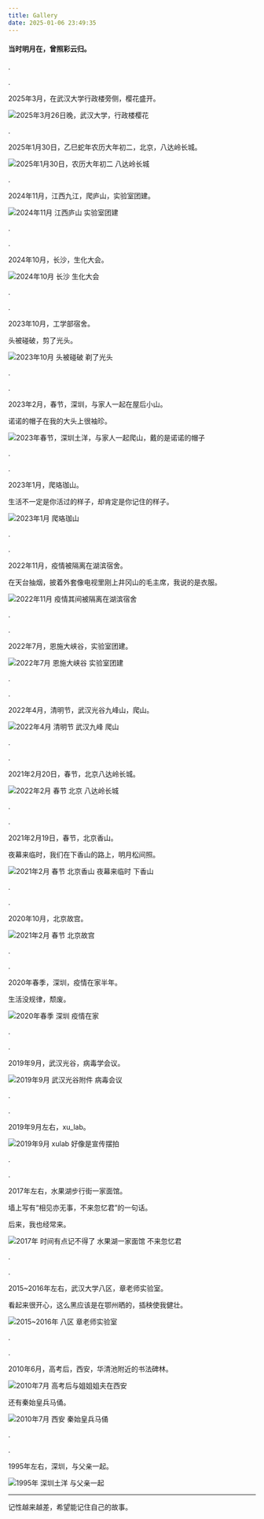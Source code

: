 ```yaml
---
title: Gallery
date: 2025-01-06 23:49:35
---
```




#### 当时明月在，曾照彩云归。



.

.

2025年3月，在武汉大学行政楼旁侧，樱花盛开。

![2025年3月26日晚，武汉大学，行政楼樱花](./index/2025%E5%B9%B43%E6%9C%8826%E6%97%A5%E6%99%9A%EF%BC%8C%E6%AD%A6%E6%B1%89%E5%A4%A7%E5%AD%A6%EF%BC%8C%E8%A1%8C%E6%94%BF%E6%A5%BC%E6%A8%B1%E8%8A%B1.jpg)

.

2025年1月30日，乙巳蛇年农历大年初二，北京，八达岭长城。

![2025年1月30日，农历大年初二 八达岭长城](./index/2025%E5%B9%B41%E6%9C%8830%E6%97%A5%EF%BC%8C%E5%86%9C%E5%8E%86%E5%A4%A7%E5%B9%B4%E5%88%9D%E4%BA%8C%20%E5%85%AB%E8%BE%BE%E5%B2%AD%E9%95%BF%E5%9F%8E.jpg)

.

2024年11月，江西九江，爬庐山，实验室团建。

![2024年11月 江西庐山 实验室团建](./index/2024%E5%B9%B411%E6%9C%88%20%E6%B1%9F%E8%A5%BF%E5%BA%90%E5%B1%B1%20%E5%AE%9E%E9%AA%8C%E5%AE%A4%E5%9B%A2%E5%BB%BA.jpg)

.

.

2024年10月，长沙，生化大会。

![2024年10月 长沙 生化大会](./index/2024%E5%B9%B410%E6%9C%88%20%E9%95%BF%E6%B2%99%20%E7%94%9F%E5%8C%96%E5%A4%A7%E4%BC%9A.jpg)

.

.

2023年10月，工学部宿舍。

头被碰破，剪了光头。

![2023年10月 头被碰破 剃了光头](./index/2023%E5%B9%B410%E6%9C%88%20%E5%A4%B4%E8%A2%AB%E7%A2%B0%E7%A0%B4%20%E5%89%83%E4%BA%86%E5%85%89%E5%A4%B4.jpg)

.

.

2023年2月，春节，深圳，与家人一起在屋后小山。

诺诺的帽子在我的大头上很袖珍。

![2023年春节，深圳土洋，与家人一起爬山，戴的是诺诺的帽子](./index/2023%E5%B9%B4%E6%98%A5%E8%8A%82%EF%BC%8C%E6%B7%B1%E5%9C%B3%E5%9C%9F%E6%B4%8B%EF%BC%8C%E4%B8%8E%E5%AE%B6%E4%BA%BA%E4%B8%80%E8%B5%B7%E7%88%AC%E5%B1%B1%EF%BC%8C%E6%88%B4%E7%9A%84%E6%98%AF%E8%AF%BA%E8%AF%BA%E7%9A%84%E5%B8%BD%E5%AD%90.jpg)

.

.

2023年1月，爬珞珈山。

生活不一定是你活过的样子，却肯定是你记住的样子。

![2023年1月 爬珞珈山](./index/2023%E5%B9%B41%E6%9C%88%20%E7%88%AC%E7%8F%9E%E7%8F%88%E5%B1%B1.jpg)

.

.

2022年11月，疫情被隔离在湖滨宿舍。

在天台抽烟，披着外套像电视里刚上井冈山的毛主席，我说的是衣服。

![2022年11月 疫情其间被隔离在湖滨宿舍](./index/2022%E5%B9%B411%E6%9C%88%20%E7%96%AB%E6%83%85%E5%85%B6%E9%97%B4%E8%A2%AB%E9%9A%94%E7%A6%BB%E5%9C%A8%E6%B9%96%E6%BB%A8%E5%AE%BF%E8%88%8D.jpg)

.

.

2022年7月，恩施大峡谷，实验室团建。

![2022年7月 恩施大峡谷 实验室团建](./index/2022%E5%B9%B47%E6%9C%88%20%E6%81%A9%E6%96%BD%E5%A4%A7%E5%B3%A1%E8%B0%B7%20%E5%AE%9E%E9%AA%8C%E5%AE%A4%E5%9B%A2%E5%BB%BA.jpg)

.

.

2022年4月，清明节，武汉光谷九峰山，爬山。

![2022年4月 清明节 武汉九峰 爬山](./index/2022%E5%B9%B44%E6%9C%88%20%E6%B8%85%E6%98%8E%E8%8A%82%20%E6%AD%A6%E6%B1%89%E4%B9%9D%E5%B3%B0%20%E7%88%AC%E5%B1%B1.jpg)

.

.

2021年2月20日，春节，北京八达岭长城。

![2022年2月 春节 北京 八达岭长城](./index/2022%E5%B9%B42%E6%9C%88%20%E6%98%A5%E8%8A%82%20%E5%8C%97%E4%BA%AC%20%E5%85%AB%E8%BE%BE%E5%B2%AD%E9%95%BF%E5%9F%8E.jpg)

.

.

2021年2月19日，春节，北京香山。

夜幕来临时，我们在下香山的路上，明月松间照。

![2021年2月 春节 北京香山 夜幕来临时 下香山](./index/2021%E5%B9%B42%E6%9C%88%20%E6%98%A5%E8%8A%82%20%E5%8C%97%E4%BA%AC%E9%A6%99%E5%B1%B1%20%E5%A4%9C%E5%B9%95%E6%9D%A5%E4%B8%B4%E6%97%B6%20%E4%B8%8B%E9%A6%99%E5%B1%B1.jpg)

.

.

2020年10月，北京故宫。

![2021年2月 春节 北京故宫](./index/2021%E5%B9%B42%E6%9C%88%20%E6%98%A5%E8%8A%82%20%E5%8C%97%E4%BA%AC%E6%95%85%E5%AE%AB.jpg)

.

.

2020年春季，深圳，疫情在家半年。

生活没规律，颓废。

![2020年春季 深圳 疫情在家 ](./index/2020%E5%B9%B4%E6%98%A5%E5%AD%A3%20%E6%B7%B1%E5%9C%B3%20%E7%96%AB%E6%83%85%E5%9C%A8%E5%AE%B6%20.jpg)

.

.

2019年9月，武汉光谷，病毒学会议。

![2019年9月 武汉光谷附件 病毒会议](./index/2019%E5%B9%B49%E6%9C%88%20%E6%AD%A6%E6%B1%89%E5%85%89%E8%B0%B7%E9%99%84%E4%BB%B6%20%E7%97%85%E6%AF%92%E4%BC%9A%E8%AE%AE.jpg)



.

.

2019年9月左右，xu_lab。

![2019年9月 xulab 好像是宣传摆拍](./index/2019%E5%B9%B49%E6%9C%88%20xulab%20%E5%A5%BD%E5%83%8F%E6%98%AF%E5%AE%A3%E4%BC%A0%E6%91%86%E6%8B%8D.jpg)



.

.

2017年左右，水果湖步行街一家面馆。

墙上写有“相见亦无事，不来忽忆君”的一句话。

后来，我也经常来。

![2017年 时间有点记不得了 水果湖一家面馆 不来忽忆君](./index/2017%E5%B9%B4%20%E6%97%B6%E9%97%B4%E6%9C%89%E7%82%B9%E8%AE%B0%E4%B8%8D%E5%BE%97%E4%BA%86%20%E6%B0%B4%E6%9E%9C%E6%B9%96%E4%B8%80%E5%AE%B6%E9%9D%A2%E9%A6%86%20%E4%B8%8D%E6%9D%A5%E5%BF%BD%E5%BF%86%E5%90%9B.jpg)

.

.

2015~2016年左右，武汉大学八区，章老师实验室。

看起来很开心，这么黑应该是在鄂州晒的，插秧使我健壮。

![2015~2016年 八区 章老师实验室](./index/2015~2016%E5%B9%B4%20%E5%85%AB%E5%8C%BA%20%E7%AB%A0%E8%80%81%E5%B8%88%E5%AE%9E%E9%AA%8C%E5%AE%A4.jpg)

.

.

2010年6月，高考后，西安，华清池附近的书法碑林。

![2010年7月 高考后与姐姐姐夫在西安](./index/2010%E5%B9%B47%E6%9C%88%20%E9%AB%98%E8%80%83%E5%90%8E%E4%B8%8E%E5%A7%90%E5%A7%90%E5%A7%90%E5%A4%AB%E5%9C%A8%E8%A5%BF%E5%AE%89.jpg)

还有秦始皇兵马俑。

![2010年7月 西安 秦始皇兵马俑](./index/2010%E5%B9%B47%E6%9C%88%20%E8%A5%BF%E5%AE%89%20%E7%A7%A6%E5%A7%8B%E7%9A%87%E5%85%B5%E9%A9%AC%E4%BF%91.jpg)

.

.

1995年左右，深圳，与父亲一起。

![1995年 深圳土洋 与父亲一起](./index/1995%E5%B9%B4%20%E6%B7%B1%E5%9C%B3%E5%9C%9F%E6%B4%8B%20%E4%B8%8E%E7%88%B6%E4%BA%B2%E4%B8%80%E8%B5%B7.jpg)



---

记性越来越差，希望能记住自己的故事。
